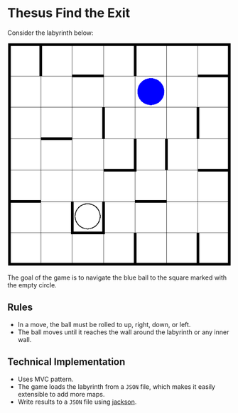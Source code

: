# Thesus Find the Exit

Consider the labyrinth below:

![](images/labyrinth.png)

The goal of the game is to navigate the blue ball to the square marked with the empty circle.

## Rules

- In a move, the ball must be rolled to up, right, down, or left.
- The ball moves until it reaches the wall around the labyrinth or any inner wall.

## Technical Implementation

- Uses MVC pattern.
- The game loads the labyrinth from a `JSON` file, which makes it easily extensible to add more maps.
- Write results to a `JSON` file using [jackson](https://github.com/FasterXML/jackson).



